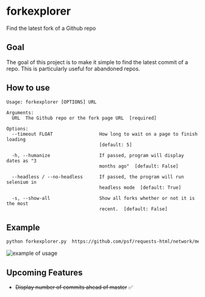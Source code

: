 # forkexplorer
Find the latest fork of a Github repo

## Goal
The goal of this project is to make it simple to find the latest commit of a repo. This is particularly useful for abandoned repos.

## How to use
```
Usage: forkexplorer [OPTIONS] URL

Arguments:
  URL  The Github repo or the fork page URL  [required]

Options:
  --timeout FLOAT                 How long to wait on a page to finish loading
                                  [default: 5]

  -h, --humanize                  If passed, program will display dates as "3
                                  months ago"  [default: False]

  --headless / --no-headless      If passed, the program will run selenium in
                                  headless mode  [default: True]

  -s, --show-all                  Show all forks whether or not it is the most
                                  recent.  [default: False]
```

## Example
```bash
python forkexplorer.py  https://github.com/psf/requests-html/network/members -h

```
<img alt="example of usage" src="https://i.imgur.com/qEPtgOF.png" />

## Upcoming Features
- ~~Display number of commits ahead of master~~ ✅
